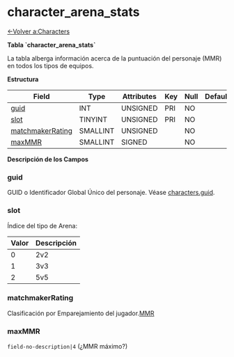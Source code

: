 # character\_arena\_stats

[<-Volver a:Characters](database-characters)

**Tabla \`character\_arena\_stats\`**

La tabla alberga información acerca de la puntuación del personaje (MMR) en todos los tipos de equipos.

**Estructura**

| Field                 | Type        | Attributes | Key | Null | Default | Extra | Comment |
| --------------------- | ----------- | ---------- | --- | ---- | ------- | ----- | ------- |
| [guid][1]             | INT         | UNSIGNED   | PRI | NO   |         |       |         |
| [slot][2]             | TINYINT     | UNSIGNED   | PRI | NO   |         |       |         |
| [matchmakerRating][3] | SMALLINT    | UNSIGNED   |     | NO   |         |       |         |
| [maxMMR][4]           | SMALLINT    | SIGNED     |     | NO   |         |       |         |

[1]: #guid
[2]: #slot
[3]: #matchmakerrating
[4]: #maxmmr

**Descripción de los Campos**

### guid

GUID o Identificador Global Único del personaje. Véase [characters.guid](characters#guid).

### slot

Índice del tipo de Arena:

| Valor | Descripción |
| ----- | ----------- |
| 0     | 2v2         |
| 1     | 3v3         |
| 2     | 5v5         |

### matchmakerRating

Clasificación por Emparejamiento del jugador.[MMR](https://es.wikipedia.org/wiki/Emparejamiento_(videojuegos))

### maxMMR

`field-no-description|4` (¿MMR máximo?)
